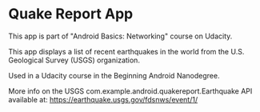Quake Report App
===================================

This app is part of "Android Basics: Networking" course on Udacity.

This app displays a list of recent earthquakes in the world
from the U.S. Geological Survey (USGS) organization.

Used in a Udacity course in the Beginning Android Nanodegree.

More info on the USGS com.example.android.quakereport.Earthquake API available at:
https://earthquake.usgs.gov/fdsnws/event/1/
